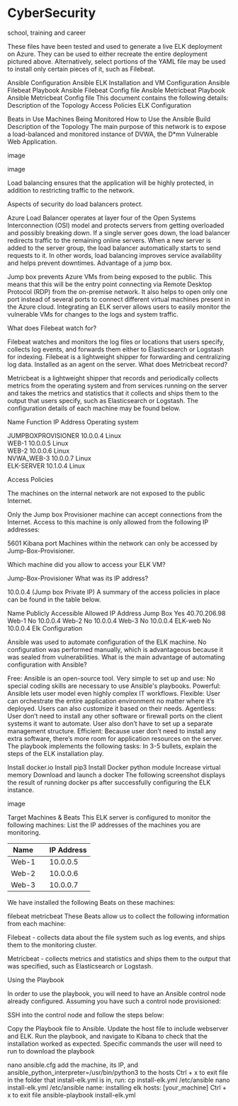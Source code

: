 # CyberSecurity
school, training and career


These files have been tested and used to generate a live ELK deployment on Azure. They can be used to either recreate the entire deployment pictured above. Alternatively, select portions of the YAML file may be used to install only certain pieces of it, such as Filebeat.

Ansible Configuration
Ansible ELK Installation and VM Configuration
Ansible Filebeat Playbook
Ansible Filebeat Config file
Ansible Metricbeat Playbook
Ansible Metricbeat Config file
This document contains the following details: Description of the Topology Access Policies ELK Configuration

Beats in Use
Machines Being Monitored How to Use the Ansible Build
Description of the Topology The main purpose of this network is to expose a load-balanced and monitored instance of DVWA, the D*mn Vulnerable Web Application.

image

image

Load balancing ensures that the application will be highly protected, in addition to restricting traffic to the network.

Aspects of security do load balancers protect.

 Azure Load Balancer operates at layer four of the Open Systems Interconnection (OSI) model and protects servers from getting overloaded and possibly breaking down. If a single server goes down, the load balancer redirects traffic to the remaining online servers. When a new server is added to the server group, the load balancer automatically starts to send requests to it. In other words, load balancing improves service availability and helps prevent downtimes.
Advantage of a jump box.

  Jump box prevents Azure VMs from being exposed to the public. This means that this will be the entry point connecting via Remote Desktop Protocol (RDP) from the on-premise network. It also helps to open only one port instead of several ports to connect different virtual machines present in the Azure cloud.
Integrating an ELK server allows users to easily monitor the vulnerable VMs for changes to the logs and system traffic.

What does Filebeat watch for?

  Filebeat watches and monitors the log files or locations that users specify, collects log events, and forwards them either to Elasticsearch or Logstash for indexing. Filebeat is a lightweight shipper for forwarding and centralizing log data. Installed as an agent on the server.
What does Metricbeat record?

 Metricbeat is a lightweight shipper that records and periodically collects metrics from the operating system and from services running on the server and takes the metrics and statistics that it collects and ships them to the output that users specify, such as Elasticsearch or Logstash.
The configuration details of each machine may be found below.

Name	Function	IP Address	Operating system

JUMPBOXPROVISIONER	10.0.0.4	Linux	
WEB-1             	10.0.0.5	Linux	
WEB-2             	10.0.0.6	Linux	
NVWA_WEB-3        	10.0.0.7	Linux	
ELK-SERVER        	10.1.0.4	Linux	

Access Policies

The machines on the internal network are not exposed to the public Internet.

Only the Jump box Provisioner machine can accept connections from the Internet. Access to this machine is only allowed from the following IP addresses:

5601 Kibana port
Machines within the network can only be accessed by Jump-Box-Provisioner.

Which machine did you allow to access your ELK VM?

Jump-Box-Provisioner
What was its IP address?

10.0.0.4 (Jump box Private IP)
A summary of the access policies in place can be found in the table below.

Name	Publicly Accessible	Allowed IP Address
Jump Box	Yes	40.70.206.98
Web-1	No	10.0.0.4
Web-2	No	10.0.0.4
Web-3	No	10.0.0.4
ELK-web	No	10.0.0.4
Elk Configuration

Ansible was used to automate configuration of the ELK machine. No configuration was performed manually, which is advantageous because it was sealed from vulnerabilities.
What is the main advantage of automating configuration with Ansible?

Free: Ansible is an open-source tool.
Very simple to set up and use: No special coding skills are necessary to use Ansible's playbooks.
Powerful: Ansible lets user model even highly complex IT workflows.
Flexible: User can orchestrate the entire application environment no matter where it’s deployed. Users can also customize it based on their needs.
Agentless: User don’t need to install any other software or firewall ports on the client systems it want to automate. User also don’t have to set up a separate management structure.
Efficient: Because user don’t need to install any extra software, there’s more room for application resources on the server.
The playbook implements the following tasks: In 3-5 bullets, explain the steps of the ELK installation play.

Install docker.io
Install pip3
Install Docker python module
Increase virtual memory
Download and launch a docker
The following screenshot displays the result of running docker ps after successfully configuring the ELK instance.

image

Target Machines & Beats This ELK server is configured to monitor the following machines: List the IP addresses of the machines you are monitoring.

   | Name  	    |   	| IP Address 	|
   |-------	    |---  |------------	|
   | Web-1 	    |   	| 10.0.0.5   	|
   | Web-2 	    |   	| 10.0.0.6   	|
   | Web-3 	    |   	| 10.0.0.7   	|
We have installed the following Beats on these machines:

filebeat
metricbeat
These Beats allow us to collect the following information from each machine:

Filebeat - collects data about the file system such as log events, and ships them to the monitoring cluster.

Metricbeat - collects metrics and statistics and ships them to the output that was specified, such as Elasticsearch or Logstash.

Using the Playbook

In order to use the playbook, you will need to have an Ansible control node already configured. Assuming you have such a control node provisioned:

SSH into the control node and follow the steps below:

Copy the Playbook file to Ansible.
Update the host file to include webserver and ELK.
Run the playbook, and navigate to Kibana to check that the installation worked as expected.
Specific commands the user will need to run to download the playbook

nano ansible.cfg
add the machine, its IP, and ansible_python_interpreter=/usr/bin/python3 to the hosts
Ctrl + x to exit file
in the folder that install-elk.yml is in, run: cp install-elk.yml /etc/ansible
nano install-elk.yml /etc/ansible
name: installing elk hosts: [your_machine]
Ctrl + x to exit file
ansible-playbook install-elk.yml
